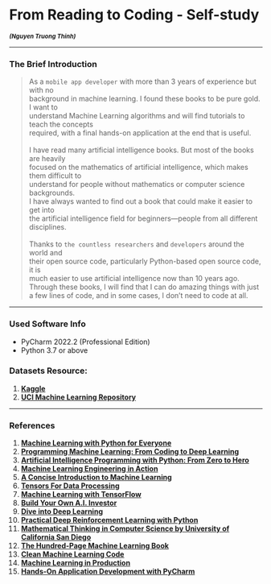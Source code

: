 # From Reading to Coding - Self-study

<small><i><strong>(Nguyen Truong Thinh)</strong></i></small><br>
___

### The Brief Introduction

> As a `mobile app developer` with more than 3 years of experience but with no<br>
> background in machine learning. I found these books to be pure gold. I want to <br>
> understand Machine Learning algorithms and will find tutorials to teach the concepts<br>
> required, with a final hands-on application at the end that is useful. <br><br>
> I have read many artificial intelligence books. But most of the books are heavily<br>
> focused on the mathematics of artificial intelligence, which makes them difficult to<br>
> understand for people without mathematics or computer science backgrounds.<br>
> I have always wanted to find out a book that could make it easier to get into<br>
> the artificial intelligence field for beginners—people from all different disciplines.<br><br>
> Thanks to `the countless researchers` and `developers` around the world and<br>
> their open source code, particularly Python-based open source code, it is<br>
> much easier to use artificial intelligence now than 10 years ago. <br>
> Through these books, I will find that I can do amazing things with just<br>
> a few lines of code, and in some cases, I don’t need to code at all.
___

### Used  Software Info

- PyCharm 2022.2 (Professional Edition)
- Python 3.7 or above

### Datasets Resource:

1. **[Kaggle](https://www.kaggle.com/uciml/pima-indians-diabetes-database)**
2. **[UCI Machine Learning Repository](https://archive.ics.uci.edu/ml/index.php)**
___

### References

1. **[Machine Learning with Python for Everyone](https://www.informit.com/store/machine-learning-with-python-for-everyone-9780134845623)**
2. **[Programming Machine Learning: From Coding to Deep Learning](https://pragprog.com/titles/pplearn/programming-machine-learning/)**
3. **[Artificial Intelligence Programming with Python: From Zero to Hero](https://www.wiley.com/en-sg/Artificial+Intelligence+Programming+with+Python%3A+From+Zero+to+Hero-p-9781119820963)**
4. **[Machine Learning Engineering in Action](https://www.manning.com/books/machine-learning-engineering-in-action)**
5. **[A Concise Introduction to Machine Learning](https://www.routledge.com/A-Concise-Introduction-to-Machine-Learning/Faul/p/book/9780815384106)**
6. **[Tensors For Data Processing](https://www.elsevier.com/books/tensors-for-data-processing/liu/978-0-12-824447-0)**
7. **[Machine Learning with TensorFlow](https://www.manning.com/books/machine-learning-with-tensorflow-second-edition)**
8. **[Build Your Own A.I. Investor](https://www.valueinvestingai.com/)**
9. **[Dive into Deep Learning](https://d2l.ai/index.html)**
10. **[Practical Deep Reinforcement Learning with Python](https://bpbonline.com/products/practical-deep-reinforcement-learning-with-python)**
11. **[Mathematical Thinking in Computer Science by University of California San Diego](https://www.coursera.org/learn/what-is-a-proof)**
12. **[The Hundred-Page Machine Learning Book](https://leanpub.com/theMLbook)**
13. **[Clean Machine Learning Code](https://leanpub.com/cleanmachinelearningcode)**
14. **[Machine Learning in Production](https://bpbonline.com/collections/machine-learning-ai/products/machine-learning-in-production)**
15. **[Hands-On Application Development with PyCharm](https://www.packtpub.com/product/hands-on-application-development-with-pycharm)**
